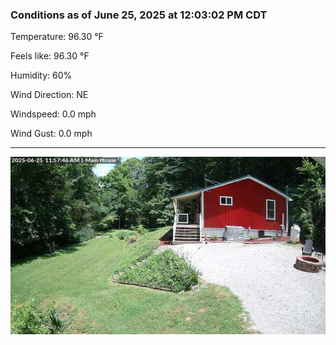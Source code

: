 ### Conditions as of June 25, 2025 at 12:03:02 PM CDT 

Temperature: 96.30 &deg;F

Feels like: 96.30 &deg;F

Humidity: 60%

Wind Direction: NE

Windspeed: 0.0 mph

Wind Gust: 0.0 mph

---

<img src="./images/latest.jpeg"/>

